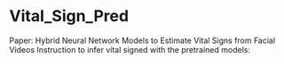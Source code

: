 # Vital_Sign_Pred
Paper: Hybrid Neural Network Models to Estimate Vital Signs from Facial Videos
Instruction to infer vital signed with the pretrained models:
